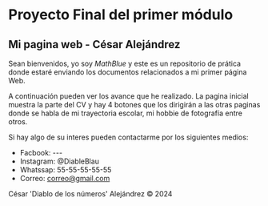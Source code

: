# Proyecto Final del primer módulo
## Mi pagina web - César Alejándrez

Sean bienvenidos, yo soy *MathBlue* y este es un repositorio de prática donde estaré enviando los documentos relacionados a mi primer página Web.

A continuación pueden ver los avance que he realizado. La pagina inicial muestra la parte del CV y hay 4 botones que los dirigirán a las otras paginas donde se habla de mi trayectoria escolar, mi hobbie de fotografía entre otros.

Si hay algo de su interes pueden contactarme por 
los siguientes medios:

- Facbook: ---
- Instagram: @DiableBlau
- Whatssap: 55-55-55-55-55
- Correo: correo@gmail.com

César 'Diablo de los números' Alejándrez &copy; 2024 
